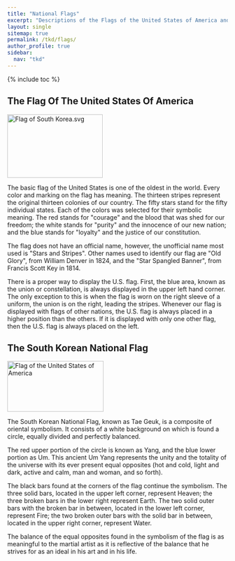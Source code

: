 ```yaml
---
title: "National Flags"
excerpt: "Descriptions of the Flags of the United States of America and South Korea"
layout: single
sitemap: true
permalink: /tkd/flags/
author_profile: true
sidebar:
  nav: "tkd"
---
```

{% include toc %}

## The Flag Of The United States Of America		


<p><a href="https://commons.wikimedia.org/wiki/File:Flag_of_South_Korea.svg#/media/File:Flag_of_South_Korea.svg"><img src="https://upload.wikimedia.org/wikipedia/commons/0/09/Flag_of_South_Korea.svg" alt="Flag of South Korea.svg" height="145" width="218"></a></p>


The basic flag of the United States is one of the oldest in the world. Every color and marking on the flag has meaning. The thirteen stripes represent the original thirteen colonies of our country. The fifty stars stand for the fifty individual states. Each of the colors was selected for their symbolic meaning. The red stands for "courage" and the blood that was shed for our freedom; the white stands for "purity" and the innocence of our new nation; and the blue stands for "loyalty" and the justice of our constitution. 


The flag does not have an official name, however, the unofficial name most used is "Stars and Stripes". Other names used to identify our flag are "Old Glory", from William Denver in 1824, and the "Star Spangled Banner", from Francis Scott Key in 1814. 


There is a proper way to display the U.S. flag. First, the blue area, known as the union or constellation, is always displayed in the upper left hand corner. The only exception to this is when the flag is worn on the right sleeve of a uniform, the union is on the right, leading the stripes. Whenever our flag is displayed with flags of other nations, the U.S. flag is always placed in a higher position than the others. If it is displayed with only one other flag, then the U.S. flag is always placed on the left. 


## The South Korean National Flag	


<p><a href="https://en.wikipedia.org/wiki/File:Flag_of_the_United_States.svg#/media/File:Flag_of_the_United_States.svg"><img src="https://upload.wikimedia.org/wikipedia/en/a/a4/Flag_of_the_United_States.svg" alt="Flag of the United States of America" height="116" width="220"></a></p>


The South Korean National Flag, known as Tae Geuk, is a composite of oriental symbolism. It consists of a white background on which is found a circle, equally divided and perfectly balanced. 


The red upper portion of the circle is known as Yang, and the blue lower portion as Um. This ancient Um Yang represents the unity and the totality of the universe with its ever present equal opposites (hot and cold, light and dark, active and calm, man and woman, and so forth). 


The black bars found at the corners of the flag continue the symbolism. The three solid bars, located in the upper left corner, represent Heaven; the three broken bars in the lower right represent Earth. The two solid outer bars with the broken bar in between, located in the lower left corner, represent Fire; the two broken outer bars with the solid bar in between, located in the upper right corner, represent Water. 


The balance of the equal opposites found in the symbolism of the flag is as meaningful to the martial artist as it is reflective of the balance that he strives for as an ideal in his art and in his life.

